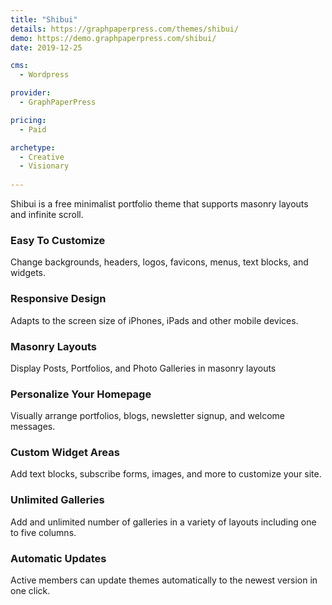 ```yaml
---
title: "Shibui"
details: https://graphpaperpress.com/themes/shibui/
demo: https://demo.graphpaperpress.com/shibui/
date: 2019-12-25

cms: 
  - Wordpress

provider: 
  - GraphPaperPress

pricing:
  - Paid

archetype:
  - Creative
  - Visionary
  
---
```


Shibui is a free minimalist portfolio theme that supports masonry layouts and infinite scroll.

### Easy To Customize

Change backgrounds, headers, logos, favicons, menus, text blocks, and widgets.

### Responsive Design

Adapts to the screen size of iPhones, iPads and other mobile devices.

### Masonry Layouts

Display Posts, Portfolios, and Photo Galleries in masonry layouts

### Personalize Your Homepage

Visually arrange portfolios, blogs, newsletter signup, and welcome messages.

### Custom Widget Areas

Add text blocks, subscribe forms, images, and more to customize your site.

### Unlimited Galleries

Add and unlimited number of galleries in a variety of layouts including one to five columns.

### Automatic Updates

Active members can update themes automatically to the newest version in one click.


